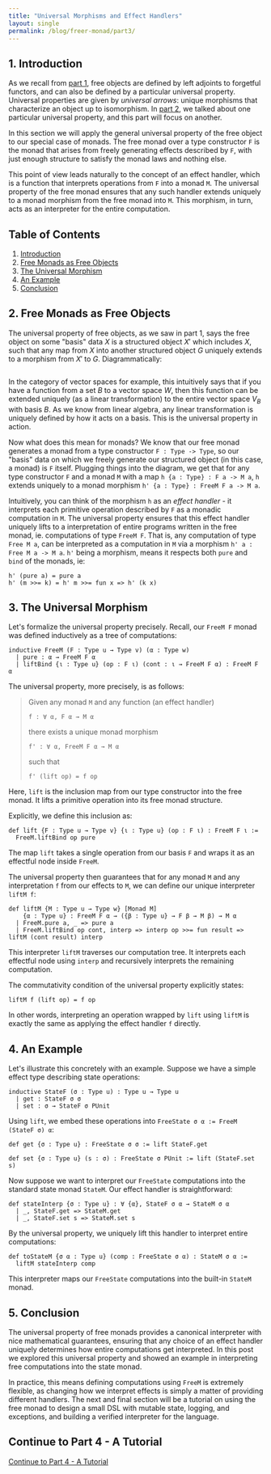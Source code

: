 ```yaml
---
title: "Universal Morphisms and Effect Handlers"
layout: single
permalink: /blog/freer-monad/part3/
---
```


##  1. <a name='Introduction'></a>Introduction
As we recall from [part 1](/blog/freer-monad/part1/), free objects are defined by left adjoints to forgetful functors, and can also be defined by a particular universal property. Universal properties are given by *universal arrows*: unique morphisms that characterize an object up to isomorphism. In [part 2](/blog/freer-monad/part2/), we talked about one particular universal property, and this part will focus on another.

In this section we will apply the general universal property of the free object to our special case of monads. The free monad over a type constructor `F` is the monad that arises from freely generating effects described by `F`, with just enough structure to satisfy the monad laws and nothing else.

This point of view leads naturally to the concept of an effect handler, which is a function that interprets operations from `F` into a monad `M`. The universal property of the free monad ensures that any such handler extends uniquely to a monad morphism from the free monad into `M`. This morphism, in turn, acts as an interpreter for the entire computation.

<!-- vscode-markdown-toc -->
## Table of Contents

1. [Introduction](#Introduction)
2. [Free Monads as Free Objects](#FreeMonadAsFreeObject)
3. [The Universal Morphism](#UnivMorphism)
4. [An Example](#Example)
5. [Conclusion](#Conclusion)
<!-- /vscode-markdown-toc -->


##  2. <a name='FreeMonadAsFreeObject'></a>Free Monads as Free Objects

The universal property of free objects, as we saw in part 1, says the free object on some "basis" data $X$ is a structured object $X'$ which includes $X$, such that any map from $X$ into another structured object $G$ uniquely extends to a morphism from $X'$ to $G$. Diagrammatically:

<div style="text-align: center;">
  <span style="display: inline-block;">
    <script type="text/tikz">
      \begin{tikzcd}[scale=2, column sep=huge, row sep=huge]
        {X'} && G \\
        \\
        X
        \arrow["{\hat{h}}", dashed, from=1-1, to=1-3]
        \arrow["\iota", from=3-1, to=1-1]
        \arrow["h"', from=3-1, to=1-3]
      \end{tikzcd}
    </script>
  </span>
</div>

In the category of vector spaces for example, this intuitively says that if you have a function from a set $B$ to a vector space $W$, then this function can be extended uniquely (as a linear transformation) to the entire vector space $V_B$ with basis $B$. As we know from linear algebra, any linear transformation is uniquely defined by how it acts on a basis. This is the universal property in action.

Now what does this mean for monads? We know that our free monad generates a monad from a type constructor `F : Type -> Type`, so our "basis" data on which we freely generate our structured object (in this case, a monad) is `F` itself. Plugging things into the diagram, we get that for any type constructor `F` and a monad `M` with a map `h {a : Type} : F a -> M a`, `h` extends uniquely to a monad morphism `h' {a : Type} : FreeM F a -> M a`. 

Intuitively, you can think of the morphism `h` as an *effect handler* - it interprets each primitive operation described by `F` as a monadic computation in `M`. The universal property ensures that this effect handler uniquely lifts to a interpretation of entire programs written in the free monad, ie. computations of type `FreeM F`. That is, any computation of type `Free M a`, can be interpreted as a computation in `M` via a morphism `h' a : Free M a -> M a`. `h'` being a morphism,  means it respects both `pure` and `bind` of the monads, ie:
```lean
h' (pure a) = pure a
h' (m >>= k) = h' m >>= fun x => h' (k x)
```
## 3. <a name='UnivMorphism'></a>The Universal Morphism

Let's formalize the universal property precisely. Recall, our `FreeM F` monad was defined inductively as a tree of computations:

```lean
inductive FreeM (F : Type u → Type v) (α : Type w)
  | pure : α → FreeM F α
  | liftBind {ι : Type u} (op : F ι) (cont : ι → FreeM F α) : FreeM F α
```

The universal property, more precisely, is as follows:

> Given any monad `M` and any function (an effect handler)
>
> ```lean
> f : ∀ α, F α → M α
> ```
>
> there exists a unique monad morphism
>
> ```lean
> f' : ∀ α, FreeM F α → M α
> ```
>
> such that
>
> ```lean
> f' (lift op) = f op
> ```

Here, `lift` is the inclusion map from our type constructor into the free monad. It lifts a primitive operation into its free monad structure.

Explicitly, we define this inclusion as:

```lean
def lift {F : Type u → Type v} {ι : Type u} (op : F ι) : FreeM F ι :=
  FreeM.liftBind op pure
```

The map `lift` takes a single operation from our basis `F` and wraps it as an effectful node inside `FreeM`.

The universal property then guarantees that for any monad `M` and any interpretation `f` from our effects to `M`, we can define our unique interpreter `liftM f`:

```lean
def liftM {M : Type u → Type w} [Monad M]
    {α : Type u} : FreeM F α → ({β : Type u} → F β → M β) → M α
  | FreeM.pure a, _ => pure a
  | FreeM.liftBind op cont, interp => interp op >>= fun result => liftM (cont result) interp
```

This interpreter `liftM` traverses our computation tree. It interprets each effectful node using `interp` and recursively interprets the remaining computation.

The commutativity condition of the universal property explicitly states:

```lean
liftM f (lift op) = f op
```

In other words, interpreting an operation wrapped by `lift` using `liftM` is exactly the same as applying the effect handler `f` directly.

## 4. <a name='Example'></a>An Example

Let's illustrate this concretely with an example. Suppose we have a simple effect type describing state operations:

```lean
inductive StateF (σ : Type u) : Type u → Type u
  | get : StateF σ σ
  | set : σ → StateF σ PUnit
```

Using `lift`, we embed these operations into `FreeState σ α := FreeM (StateF σ) α`:

```lean
def get {σ : Type u} : FreeState σ σ := lift StateF.get

def set {σ : Type u} (s : σ) : FreeState σ PUnit := lift (StateF.set s)
```

Now suppose we want to interpret our `FreeState` computations into the standard state monad `StateM`. Our effect handler is straightforward:

```lean
def stateInterp {σ : Type u} : ∀ {α}, StateF σ α → StateM σ α
  | _, StateF.get => StateM.get
  | _, StateF.set s => StateM.set s
```

By the universal property, we uniquely lift this handler to interpret entire computations:

```lean
def toStateM {σ α : Type u} (comp : FreeState σ α) : StateM σ α :=
  liftM stateInterp comp
```

This interpreter maps our `FreeState` computations into the built-in `StateM` monad.

## 5. <a name='Conclusion'></a>Conclusion

The universal property of free monads provides a canonical interpreter with nice mathematical guarantees, ensuring that any choice of an effect handler uniquely determines how entire computations get interpreted. In this post we explored this universal property and showed an example in interpreting free computations into the state monad.

In practice, this means defining computations using `FreeM` is extremely flexible, as changing how we interpret effects is simply a matter of providing different handlers. The next and final section will be a tutorial on using the free monad to design a small DSL with mutable state, logging, and exceptions, and building a verified interpreter for the language.

## **Continue to Part 4 - A Tutorial**
[Continue to Part 4 - A Tutorial](/blog/freer-monad/part4/)


